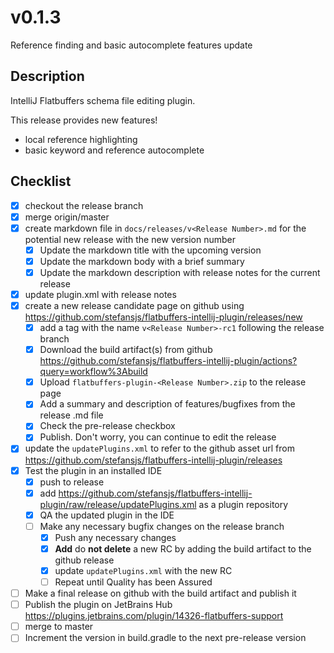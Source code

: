 # v0.1.3

Reference finding and basic autocomplete features update

## Description

IntelliJ Flatbuffers schema file editing plugin.

This release provides new features!
 - local reference highlighting
 - basic keyword and reference autocomplete

## Checklist

- [x] checkout the release branch
- [x] merge origin/master
- [x] create markdown file in `docs/releases/v<Release Number>.md` for the potential new release with the new version
 number
  - [x] Update the markdown title with the upcoming version
  - [x] Update the markdown body with a brief summary
  - [x] Update the markdown description with release notes for the current release
- [x] update plugin.xml with release notes
- [x] create a new release candidate page on github using https://github.com/stefansjs/flatbuffers-intellij-plugin/releases/new
  - [x] add a tag with the name `v<Release Number>-rc1` following the release branch
  - [x] Download the build artifact(s) from github https://github.com/stefansjs/flatbuffers-intellij-plugin/actions?query=workflow%3Abuild
  - [x] Upload `flatbuffers-plugin-<Release Number>.zip` to the release page
  - [x] Add a summary and description of features/bugfixes from the release .md file
  - [x] Check the pre-release checkbox
  - [x] Publish. Don't worry, you can continue to edit the release
- [x] update the `updatePlugins.xml` to refer to the github asset url from 
      https://github.com/stefansjs/flatbuffers-intellij-plugin/releases 
- [x] Test the plugin in an installed IDE
  - [x] push to release
  - [x] add https://github.com/stefansjs/flatbuffers-intellij-plugin/raw/release/updatePlugins.xml as a plugin repository
  - [x] QA the updated plugin in the IDE
  - [ ] Make any necessary bugfix changes on the release branch
    - [x] Push any necessary changes
    - [x] **Add** do **not delete** a new RC by adding the build artifact to the github release
    - [x] update `updatePlugins.xml` with the new RC 
    - [ ] Repeat until Quality has been Assured
- [ ] Make a final release on github with the build artifact and publish it
- [ ] Publish the plugin on JetBrains Hub https://plugins.jetbrains.com/plugin/14326-flatbuffers-support
- [ ] merge to master
- [ ] Increment the version in build.gradle to the next pre-release version
